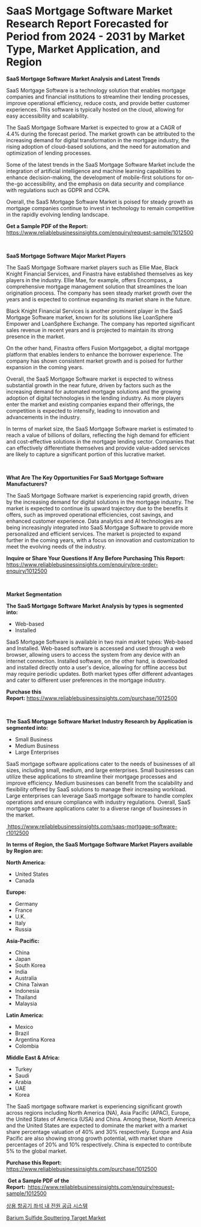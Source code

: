 <p><h1>SaaS Mortgage Software Market Research Report Forecasted for Period from 2024 -  2031 by Market Type, Market Application, and Region</h1></p><p><strong>SaaS Mortgage Software Market Analysis and Latest Trends</strong></p>
<p><p>SaaS Mortgage Software is a technology solution that enables mortgage companies and financial institutions to streamline their lending processes, improve operational efficiency, reduce costs, and provide better customer experiences. This software is typically hosted on the cloud, allowing for easy accessibility and scalability.</p><p>The SaaS Mortgage Software Market is expected to grow at a CAGR of 4.4% during the forecast period. The market growth can be attributed to the increasing demand for digital transformation in the mortgage industry, the rising adoption of cloud-based solutions, and the need for automation and optimization of lending processes.</p><p>Some of the latest trends in the SaaS Mortgage Software Market include the integration of artificial intelligence and machine learning capabilities to enhance decision-making, the development of mobile-first solutions for on-the-go accessibility, and the emphasis on data security and compliance with regulations such as GDPR and CCPA.</p><p>Overall, the SaaS Mortgage Software Market is poised for steady growth as mortgage companies continue to invest in technology to remain competitive in the rapidly evolving lending landscape.</p></p>
<p><strong>Get a Sample PDF of the Report:&nbsp;</strong> <a href="https://www.reliablebusinessinsights.com/enquiry/request-sample/1012500">https://www.reliablebusinessinsights.com/enquiry/request-sample/1012500</a></p>
<p>&nbsp;</p>
<p><strong>SaaS Mortgage Software Major Market Players</strong></p>
<p><p>The SaaS Mortgage Software market players such as Ellie Mae, Black Knight Financial Services, and Finastra have established themselves as key players in the industry. Ellie Mae, for example, offers Encompass, a comprehensive mortgage management solution that streamlines the loan origination process. The company has seen steady market growth over the years and is expected to continue expanding its market share in the future.</p><p>Black Knight Financial Services is another prominent player in the SaaS Mortgage Software market, known for its solutions like LoanSphere Empower and LoanSphere Exchange. The company has reported significant sales revenue in recent years and is projected to maintain its strong presence in the market.</p><p>On the other hand, Finastra offers Fusion Mortgagebot, a digital mortgage platform that enables lenders to enhance the borrower experience. The company has shown consistent market growth and is poised for further expansion in the coming years.</p><p>Overall, the SaaS Mortgage Software market is expected to witness substantial growth in the near future, driven by factors such as the increasing demand for automated mortgage solutions and the growing adoption of digital technologies in the lending industry. As more players enter the market and existing companies expand their offerings, the competition is expected to intensify, leading to innovation and advancements in the industry.</p><p>In terms of market size, the SaaS Mortgage Software market is estimated to reach a value of billions of dollars, reflecting the high demand for efficient and cost-effective solutions in the mortgage lending sector. Companies that can effectively differentiate themselves and provide value-added services are likely to capture a significant portion of this lucrative market.</p></p>
<p>&nbsp;</p>
<p><strong>What Are The Key Opportunities For SaaS Mortgage Software Manufacturers?</strong></p>
<p><p>The SaaS Mortgage Software market is experiencing rapid growth, driven by the increasing demand for digital solutions in the mortgage industry. The market is expected to continue its upward trajectory due to the benefits it offers, such as improved operational efficiencies, cost savings, and enhanced customer experience. Data analytics and AI technologies are being increasingly integrated into SaaS Mortgage Software to provide more personalized and efficient services. The market is projected to expand further in the coming years, with a focus on innovation and customization to meet the evolving needs of the industry.</p></p>
<p><strong>Inquire or Share Your Questions If Any Before Purchasing This Report:</strong> <a href="https://www.reliablebusinessinsights.com/enquiry/pre-order-enquiry/1012500">https://www.reliablebusinessinsights.com/enquiry/pre-order-enquiry/1012500</a></p>
<p>&nbsp;</p>
<p><strong>Market Segmentation</strong></p>
<p><strong>The SaaS Mortgage Software Market Analysis by types is segmented into:</strong></p>
<p><ul><li>Web-based</li><li>Installed</li></ul></p>
<p><p>SaaS Mortgage Software is available in two main market types: Web-based and Installed. Web-based software is accessed and used through a web browser, allowing users to access the system from any device with an internet connection. Installed software, on the other hand, is downloaded and installed directly onto a user's device, allowing for offline access but may require periodic updates. Both market types offer different advantages and cater to different user preferences in the mortgage industry.</p></p>
<p><strong>Purchase this Report:&nbsp;</strong><a href="https://www.reliablebusinessinsights.com/purchase/1012500">https://www.reliablebusinessinsights.com/purchase/1012500</a></p>
<p>&nbsp;</p>
<p><strong>The SaaS Mortgage Software Market Industry Research by Application is segmented into:</strong></p>
<p><ul><li>Small Business</li><li>Medium Business</li><li>Large Enterprises</li></ul></p>
<p><p>SaaS mortgage software applications cater to the needs of businesses of all sizes, including small, medium, and large enterprises. Small businesses can utilize these applications to streamline their mortgage processes and improve efficiency. Medium businesses can benefit from the scalability and flexibility offered by SaaS solutions to manage their increasing workload. Large enterprises can leverage SaaS mortgage software to handle complex operations and ensure compliance with industry regulations. Overall, SaaS mortgage software applications cater to a diverse range of businesses in the market.</p></p>
<p><a href="https://www.reliablebusinessinsights.com/saas-mortgage-software-r1012500">&nbsp;https://www.reliablebusinessinsights.com/saas-mortgage-software-r1012500</a></p>
<p><strong>In terms of Region, the SaaS Mortgage Software Market Players available by Region are:</strong></p>
<p>
    <p> <strong> North America: </strong>
        <ul>
            <li>United States</li>
            <li>Canada</li>
        </ul>
        </p> 
    <p> <strong> Europe: </strong>
        <ul>
            <li>Germany</li>
            <li>France</li>
            <li>U.K.</li>
            <li>Italy</li>
            <li>Russia</li>
        </ul>
        </p> 
    <p> <strong> Asia-Pacific: </strong>
        <ul>
            <li>China</li>
            <li>Japan</li>
            <li>South Korea</li>
            <li>India</li>
            <li>Australia</li>
            <li>China Taiwan</li>
            <li>Indonesia</li>
            <li>Thailand</li>
            <li>Malaysia</li>
        </ul>
        </p> 
    <p> <strong> Latin America: </strong>
        <ul>
            <li>Mexico</li>
            <li>Brazil</li>
            <li>Argentina Korea</li>
            <li>Colombia</li>
        </ul>
        </p> 
    <p> <strong> Middle East & Africa: </strong>
        <ul>
            <li>Turkey</li>
            <li>Saudi</li>
            <li>Arabia</li>
            <li>UAE</li>
            <li>Korea</li>
        </ul>
    </p>
    </p>
<p><p>The SaaS mortgage software market is experiencing significant growth across regions including North America (NA), Asia Pacific (APAC), Europe, the United States of America (USA) and China. Among these, North America and the United States are expected to dominate the market with a market share percentage valuation of 40% and 30% respectively. Europe and Asia Pacific are also showing strong growth potential, with market share percentages of 20% and 10% respectively. China is expected to contribute 5% to the global market.</p></p>
<p><strong>Purchase this Report: </strong><a href="https://www.reliablebusinessinsights.com/purchase/1012500">https://www.reliablebusinessinsights.com/purchase/1012500</a></p>
<p>&nbsp;<strong>Get a Sample PDF of the Report:&nbsp;&nbsp;</strong><a href="https://www.reliablebusinessinsights.com/enquiry/request-sample/1012500">https://www.reliablebusinessinsights.com/enquiry/request-sample/1012500</a></p>
<p><strong></strong></p>
<p><p><a href="https://github.com/njolsky1/Market-Research-Report-List-2/blob/main/203099383197.md">상용 항공기 좌석 내 전원 공급 시스템</a></p><p><a href="https://github.com/YashRP12/Market-Research-Report-List-5/blob/main/barium-sulfide-sputtering-target-market.md">Barium Sulfide Sputtering Target Market</a></p></p>